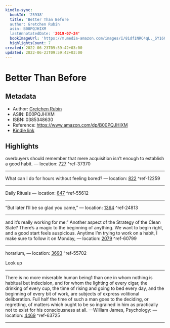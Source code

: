 ```yaml
---
kindle-sync:
  bookId: '25938'
  title: 'Better Than Before
  author: Gretchen Rubin
  asin: B00PQJHIXM
  lastAnnotatedDate: '2019-07-24'
  bookImageUrl: 'https://m.media-amazon.com/images/I/81df1NRC4qL._SY160.jpg'
  highlightsCount: 7
created: 2022-06-23T09:59:42+03:00
updated: 2022-06-23T09:59:42+03:00
---
```

# Better Than Before
## Metadata
* Author: [Gretchen Rubin](https://www.amazon.com/Gretchen-Rubin/e/B001IZTAPW/ref=dp_byline_cont_ebooks_1)
* ASIN: B00PQJHIXM
* ISBN: 0385348630
* Reference: https://www.amazon.com/dp/B00PQJHIXM
* [Kindle link](kindle://book?action=open&asin=B00PQJHIXM)

## Highlights
overbuyers should remember that mere acquisition isn’t enough to establish a good habit. — location: [727](kindle://book?action=open&asin=B00PQJHIXM&location=727) ^ref-37370

---
What can I do for hours without feeling bored? — location: [822](kindle://book?action=open&asin=B00PQJHIXM&location=822) ^ref-12259

---
Daily Rituals — location: [847](kindle://book?action=open&asin=B00PQJHIXM&location=847) ^ref-55612

---
“But later I’ll be so glad you came,” — location: [1364](kindle://book?action=open&asin=B00PQJHIXM&location=1364) ^ref-24813

---
and it’s really working for me.” Another aspect of the Strategy of the Clean Slate? There’s a magic to the beginning of anything. We want to begin right, and a good start feels auspicious. Anytime I’m trying to work on a habit, I make sure to follow it on Monday, — location: [2079](kindle://book?action=open&asin=B00PQJHIXM&location=2079) ^ref-60799

---
horarium, — location: [3693](kindle://book?action=open&asin=B00PQJHIXM&location=3693) ^ref-55702

Look up

---
There is no more miserable human being1 than one in whom nothing is habitual but indecision, and for whom the lighting of every cigar, the drinking of every cup, the time of rising and going to bed every day, and the beginning of every bit of work, are subjects of express volitional deliberation. Full half the time of such a man goes to the deciding, or regretting, of matters which ought to be so ingrained in him as practically not to exist for his consciousness at all. —William James, Psychology: — location: [4469](kindle://book?action=open&asin=B00PQJHIXM&location=4469) ^ref-63725

---
